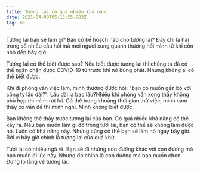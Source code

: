 ```yaml
---
title: Tương lai có quá nhiều khả năng
date: 2021-04-03T05:15:55.003Z
tag: me
---
```

Tương lai bạn sẽ làm gì? Bạn có kế hoạch nào cho tương lai? Đây chỉ là hai trong số nhiều câu hỏi mà mọi người xung quanh thường hỏi mình từ khi còn nhỏ đến bây giờ. 

Tương lai có thể biết được sao? Nếu biết được tương lai thì chúng ta đã có thể ngăn chặn được COVID-19 từ trước khi nó bùng phát. Nhưng không ai có thể biết được.

Khi đi phỏng vấn việc làm, mình thường được hỏi: "bạn có muốn gắn bó với công ty lâu dài?". Lâu dài là bao lâu?Nhiều khi phỏng vấn xong thấy không phù hợp thì mình rút lui. Có thể trong khoảng thời gian thử việc, mình cảm thấy có vấn đề thì mình nghỉ. Mình không biết được.

Bạn không thể thấy trước tương lai của bạn. Có quá nhiều khả năng có thể xảy ra. Nếu bạn muốn làm gì đó trong tươi lai, bạn có thể sẽ không làm được nó. Luôn có khả năng này. Nhưng cũng có thể bạn sẽ làm nó ngay bây giờ. Bởi vì bây giờ chính là tương lai của quá khứ.

Tươi lai có nhiều ngã rẽ. Bạn sẽ đi những con đường khác với con đường mà bạn muốn đi lúc này. Nhưng đó chính là con đường mà bạn muốn chọn. Đừng lo lắng về tương lai.